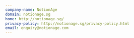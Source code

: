 ```yaml
---
company-name: NotionAge
domain: notionage.sg
home: http://notionage.sg/
privacy-policy: http://notionage.sg/privacy-policy.html
email: enquiry@notionage.com
---
```




